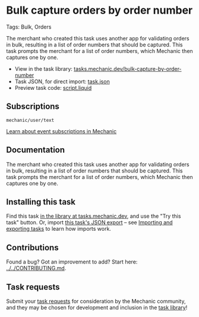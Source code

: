 # Bulk capture orders by order number

Tags: Bulk, Orders

The merchant who created this task uses another app for validating orders in bulk, resulting in a list of order numbers that should be captured. This task prompts the merchant for a list of order numbers, which Mechanic then captures one by one.

* View in the task library: [tasks.mechanic.dev/bulk-capture-by-order-number](https://tasks.mechanic.dev/bulk-capture-by-order-number)
* Task JSON, for direct import: [task.json](../../tasks/bulk-capture-by-order-number.json)
* Preview task code: [script.liquid](./script.liquid)

## Subscriptions

```liquid
mechanic/user/text
```

[Learn about event subscriptions in Mechanic](https://learn.mechanic.dev/core/tasks/subscriptions)

## Documentation

The merchant who created this task uses another app for validating orders in bulk, resulting in a list of order numbers that should be captured. This task prompts the merchant for a list of order numbers, which Mechanic then captures one by one.

## Installing this task

Find this task [in the library at tasks.mechanic.dev](https://tasks.mechanic.dev/bulk-capture-by-order-number), and use the "Try this task" button. Or, import [this task's JSON export](../../tasks/bulk-capture-by-order-number.json) – see [Importing and exporting tasks](https://learn.mechanic.dev/core/tasks/import-and-export) to learn how imports work.

## Contributions

Found a bug? Got an improvement to add? Start here: [../../CONTRIBUTING.md](../../CONTRIBUTING.md).

## Task requests

Submit your [task requests](https://mechanic.canny.io/task-requests) for consideration by the Mechanic community, and they may be chosen for development and inclusion in the [task library](https://tasks.mechanic.dev/)!
